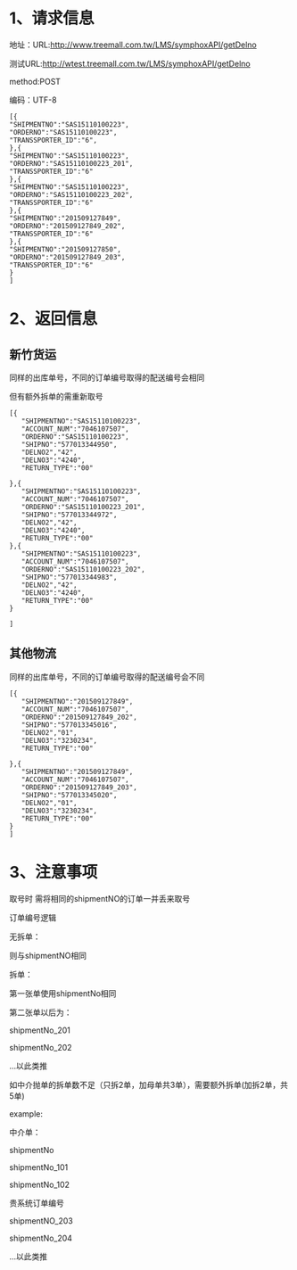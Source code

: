 

# 1、请求信息

 地址：URL:http://www.treemall.com.tw/LMS/symphoxAPI/getDelno
 
 测试URL:http://wtest.treemall.com.tw/LMS/symphoxAPI/getDelno
 
 method:POST
 
 编码：UTF-8

```
[{
"SHIPMENTNO":"SAS15110100223",
"ORDERNO":"SAS15110100223",
"TRANSSPORTER_ID":"6",
},{
"SHIPMENTNO":"SAS15110100223",
"ORDERNO":"SAS15110100223_201",
"TRANSSPORTER_ID":"6"
},{
"SHIPMENTNO":"SAS15110100223",
"ORDERNO":"SAS15110100223_202",
"TRANSSPORTER_ID":"6"
},{
"SHIPMENTNO":"201509127849",
"ORDERNO":"201509127849_202",
"TRANSSPORTER_ID":"6"
},{
"SHIPMENTNO":"201509127850",
"ORDERNO":"201509127849_203",
"TRANSSPORTER_ID":"6"
}
]

```


# 2、返回信息

## 新竹货运

同样的出库单号，不同的订单编号取得的配送编号会相同

但有额外拆单的需重新取号

```
[{
   "SHIPMENTNO":"SAS15110100223",
   "ACCOUNT_NUM":"7046107507",
   "ORDERNO":"SAS15110100223",
   "SHIPNO":"577013344950",
   "DELNO2","42",
   "DELNO3":"4240",
   "RETURN_TYPE":"00"

},{
   "SHIPMENTNO":"SAS15110100223",
   "ACCOUNT_NUM":"7046107507",
   "ORDERNO":"SAS15110100223_201",
   "SHIPNO":"577013344972",
   "DELNO2","42",
   "DELNO3":"4240",
   "RETURN_TYPE":"00"
},{
   "SHIPMENTNO":"SAS15110100223",
   "ACCOUNT_NUM":"7046107507",
   "ORDERNO":"SAS15110100223_202",
   "SHIPNO":"577013344983",
   "DELNO2","42",
   "DELNO3":"4240",
   "RETURN_TYPE":"00"
}

]
```

## 其他物流

同样的出库单号，不同的订单编号取得的配送编号会不同

```
[{
   "SHIPMENTNO":"201509127849",
   "ACCOUNT_NUM":"7046107507",
   "ORDERNO":"201509127849_202",
   "SHIPNO":"577013345016",
   "DELNO2","01",
   "DELNO3":"3230234",
   "RETURN_TYPE":"00"

},{
   "SHIPMENTNO":"201509127849",
   "ACCOUNT_NUM":"7046107507",
   "ORDERNO":"201509127849_203",
   "SHIPNO":"577013345020",
   "DELNO2","01",
   "DELNO3":"3230234",
   "RETURN_TYPE":"00"
}
]

```

# 3、注意事项

取号时 需将相同的shipmentNO的订单一并丢来取号

订单编号逻辑

无拆单：

则与shipmentNO相同

拆单：

第一张单使用shipmentNo相同

第二张单以后为：

shipmentNo_201

shipmentNo_202

...以此类推

如中介抛单的拆单数不足（只拆2单，加母单共3单），需要额外拆单(加拆2单，共5单)

example:

中介单：

shipmentNo

shipmentNo_101

shipmentNo_102

贵系统订单编号

shipmentNO_203

shipmentNo_204

...以此类推

